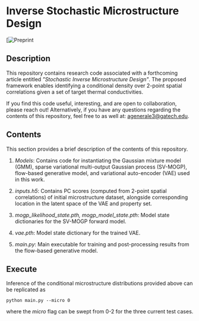 # Inverse Stochastic Microstructure Design

[![Preprint](https://papers.ssrn.com/sol3/papers.cfm?abstract_id=4590691)

## Description

This repository contains research code associated with a forthcoming article entitled
*"Stochastic Inverse Microstructure Design"*. The proposed framework enables identifying
a conditional density over 2-point spatial correlations given a set of target thermal
conductivities.

If you find this code useful, interesting, and are open to collaboration, please reach out! 
Alternatively, if you have any questions regarding the contents of this repository, feel free
to as well at: [agenerale3@gatech.edu](agenerale3@gatech.edu).

## Contents
This section provides a brief description of the contents of this repository.

1. *Models*: Contains code for instantiating the Gaussian mixture model (GMM), sparse variational multi-output
 Gaussian process (SV-MOGP), flow-based generative model, and variational auto-encoder (VAE) used in this work.
 
2. *inputs.h5*: Contains PC scores (computed from 2-point spatial correlations) of initial microstructure
 dataset, alongside corresponding location in the latent space of the VAE and property set.
 
3. *mogp_likelihood_state.pth, mogp_model_state.pth*: Model state dictionaries for the SV-MOGP forward model.

4. *vae.pth*: Model state dictionary for the trained VAE.

5. *main.py*: Main executable for training and post-processing results from the flow-based generative model.

## Execute
Inference of the conditional microstructure distributions provided above can be replicated as
```
python main.py --micro 0
```
where the *micro* flag can be swept from 0-2 for the three current test cases.
